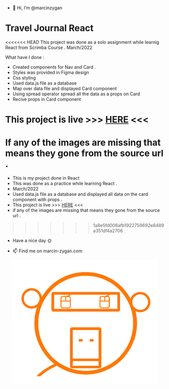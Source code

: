 - 👋 Hi, I’m @marcinzygan 
# Travel Journal React

<<<<<<< HEAD
This project was done as a solo assignment while learnig React from Scrimba Course .
March/2022

What have I done :

- Created components for Nav and Card .
- Styles was provided in Figma design
- Css styling 
- Used data.js file as a database 
- Map over data file and displayed Card component 
- Using spread operator spread all the data as a props on Card
- Recive props in Card component




# This project is live  >>> <a href="https://mz-react-travel-journal.netlify.app" >HERE</a> <<<

If any of the images are missing that means they gone from the source url . 
=======
- This is my project done in React 
- This was done as a practice while learning React . 
- March/2022
- Used data.js file as a database and displayed all data on the card component with props . 
- This project is live  >>> <a href="https://mz-react-travel-journal.netlify.app" >HERE</a> <<<
- if any of the images are missing that means they gone from the source url . 
>>>>>>> 1a8e5fd008afb1922759692e8489a351df4a2706
- Have a nice day 🌞


- 📫 Find me on marcin-zygan.com
<p align= "center">
  <img src= "https://github.com/marcinzygan/marcinzygan/blob/main/monkey.png" >
</p>

